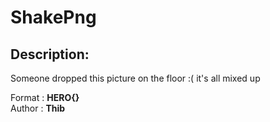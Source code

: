 
# ShakePng
## Description:
Someone dropped this picture on the floor :( it's all mixed up

Format : **HERO{}**<br>
Author : **Thib**

